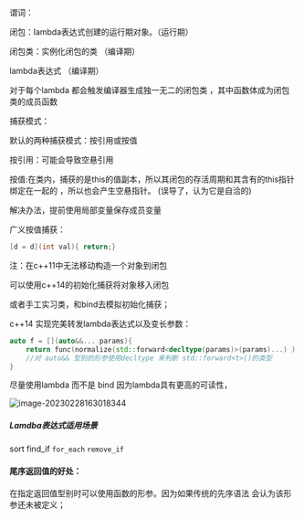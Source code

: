 谓词：

闭包：lambda表达式创建的运行期对象。（运行期）

闭包类：实例化闭包的类 （编译期）

lambda表达式 （编译期）

对于每个lambda 都会触发编译器生成独一无二的闭包类 ，其中函数体成为闭包类的成员函数

捕获模式：

默认的两种捕获模式：按引用或按值

按引用：可能会导致空悬引用

按值:在类内，捕获的是this的值副本，所以其闭包的存活周期和其含有的this指针绑定在一起的 ，所以也会产生空悬指针。 (误导了，认为它是自洽的)

解决办法，提前使用局部变量保存成员变量

广义按值捕获：

```c++
[d = d](int val){ return;}
```

注：在c++11中无法移动构造一个对象到闭包

可以使用c++14的初始化捕获将对象移入闭包

或者手工实习类，和bind去模拟初始化捕获；



c++14 实现完美转发lambda表达式以及变长参数：

```c++
auto f = [](auto&&... params){ 
	return func(normalize(std::forward<decltype(params)>(params)...) )
	//对 auto&& 型别的形参使用decltype 来判断 std::forward<t>()的类型
}
```

尽量使用lambda 而不是 bind 因为lambda具有更高的可读性，

![image-20230228163018344](C:\Users\qq130\AppData\Roaming\Typora\typora-user-images\image-20230228163018344.png)

##### Lamdba表达式适用场景

sort  find_if `for_each`  `remove_if`



#### 尾序返回值的好处：

在指定返回值型别时可以使用函数的形参。因为如果传统的先序语法 会认为该形参还未被定义；